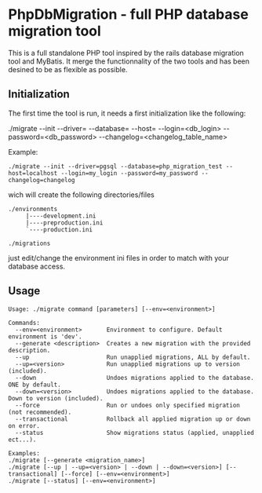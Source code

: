 PhpDbMigration - full PHP database migration tool
=================================================

This is a full standalone PHP tool inspired by the rails database migration tool and MyBatis.
It merge the functionnality of the two tools and has been desined to be as flexible as possible.

Initialization
--------------

The first time the tool is run, it needs a first initialization like the following:

  ./migrate --init --driver=<driver> --database=<database> --host=<host> --login=<db_login> --password=<db_password> --changelog=<changelog_table_name>

Example:

    ./migrate --init --driver=pgsql --database=php_migration_test --host=localhost --login=my_login --password=my_password --changelog=changelog

wich will create the following directories/files

    ./environments
         |----development.ini
         |----preproduction.ini
         `----production.ini

    ./migrations

just edit/change the environment ini files in order to match with your database access.

Usage
-----

    Usage: ./migrate command [parameters] [--env=<environment>]
    
    Commands:
      --env=<environment>       Environment to configure. Default environment is 'dev'.
      --generate <description>  Creates a new migration with the provided description.
      --up                      Run unapplied migrations, ALL by default.
      --up=<version>            Run unapplied migrations up to version (included).
      --down                    Undoes migrations applied to the database. ONE by default.
      --down=<version>          Undoes migrations applied to the database. Down to version (included).
      --force                   Run or undoes only specified migration (not recommended).
      --transactional           Rollback all applied migration up or down on error.
      --status                  Show migrations status (applied, unapplied ect...).

    Examples:
    ./migrate [--generate <migration_name>]
    ./migrate [--up | --up=<version> | --down | --down=<version>] [--transactional] [--force] [--env=<environment>]
    ./migrate [--status] [--env=<environment>]
